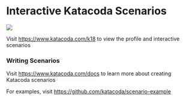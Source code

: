 # Interactive Katacoda Scenarios

[![](http://shields.katacoda.com/katacoda/k18/count.svg)](https://www.katacoda.com/k18 "Get your profile on Katacoda.com")

Visit https://www.katacoda.com/k18 to view the profile and interactive scenarios

### Writing Scenarios
Visit https://www.katacoda.com/docs to learn more about creating Katacoda scenarios

For examples, visit https://github.com/katacoda/scenario-example
